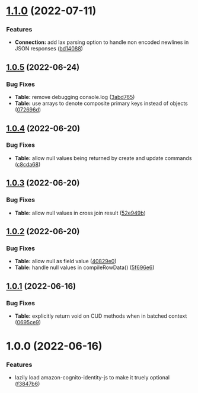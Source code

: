 # [1.1.0](https://github.com/soliantconsulting/fm-odata-client/compare/v1.0.5...v1.1.0) (2022-07-11)


### Features

* **Connection:** add lax parsing option to handle non encoded newlines in JSON responses ([bd14088](https://github.com/soliantconsulting/fm-odata-client/commit/bd14088ddf2ae3259938f2e411be2a18277d19a4))

## [1.0.5](https://github.com/soliantconsulting/fm-odata-client/compare/v1.0.4...v1.0.5) (2022-06-24)


### Bug Fixes

* **Table:** remove debugging console.log ([3abd765](https://github.com/soliantconsulting/fm-odata-client/commit/3abd765d53d1b59d3ad292e6d3df457050b7e358))
* **Table:** use arrays to denote composite primary keys instead of objects ([072696d](https://github.com/soliantconsulting/fm-odata-client/commit/072696d34bdedd420e22967e34efb2dbe0a64467))

## [1.0.4](https://github.com/soliantconsulting/fm-odata-client/compare/v1.0.3...v1.0.4) (2022-06-20)


### Bug Fixes

* **Table:** allow null values being returned by create and update commands ([c8cda68](https://github.com/soliantconsulting/fm-odata-client/commit/c8cda68cbac883f0fd75422e7563bdc1cdcde9eb))

## [1.0.3](https://github.com/soliantconsulting/fm-odata-client/compare/v1.0.2...v1.0.3) (2022-06-20)


### Bug Fixes

* **Table:** allow null values in cross join result ([52e949b](https://github.com/soliantconsulting/fm-odata-client/commit/52e949b5dc55aeec189918204420280bc3232817))

## [1.0.2](https://github.com/soliantconsulting/fm-odata-client/compare/v1.0.1...v1.0.2) (2022-06-20)


### Bug Fixes

* **Table:** allow null as field value ([40829e0](https://github.com/soliantconsulting/fm-odata-client/commit/40829e0f44f8bfd3300c73d0629afc0bc182ca7a))
* **Table:** handle null values in compileRowData() ([5f696e6](https://github.com/soliantconsulting/fm-odata-client/commit/5f696e6254c12215be9fed7bdbbf163c352d1bcd))

## [1.0.1](https://github.com/soliantconsulting/fm-odata-client/compare/v1.0.0...v1.0.1) (2022-06-16)


### Bug Fixes

* **Table:** explicitly return void on CUD methods when in batched context ([0695ce9](https://github.com/soliantconsulting/fm-odata-client/commit/0695ce9acf326313b8ae12717f531e231c6d9222))

# 1.0.0 (2022-06-16)


### Features

* lazily load amazon-cognito-identity-js to make it truely optional ([f3847b6](https://github.com/soliantconsulting/fm-odata-client/commit/f3847b6c909d57369609ed49127dd1155281dfcd))
